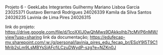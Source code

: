Projeto 6 - GeekLabs
Integrantes
Guilhermy Mariano Lisboa Garcia
	23025371
Gustavo Bernardi Rodrigues
	24026339
Kamila da Silva Santos
	24026235
Lavinia de Lima Pires
	24026315

link do projeto: https://drive.google.com/file/d/1coXXIJ0wQhMws9DAkkoIhb7tcMVP6nMW/view?usp=sharing
link da documentação; https://edufecap-my.sharepoint.com/:w:/g/personal/lavinia_pires_edu_fecap_br/ESoY9l5T9C1Mrib2sLm9LsMBYsSiAFcfiLCzuDWydP-szg?e=NZKn0J
